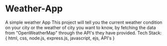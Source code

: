 # Weather-App
A simple weather App 
This project will tell you the current weather condition on your city or the weather of city you want to know,
by fetching the data from "OpenWeatherMap" through the API's they have provided.
Tech Stack:{ html, css, node.js, express.js, javascript, ejs, API's }
